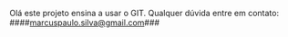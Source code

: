 Olá este projeto ensina a usar o GIT.
Qualquer dúvida entre em contato:
####marcuspaulo.silva@gmail.com###
